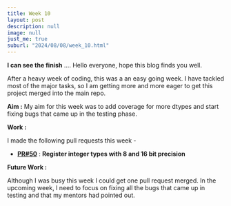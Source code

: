 ```yaml
---
title: Week 10
layout: post
description: null
image: null
just_me: true
suburl: "2024/08/08/week_10.html"
---
```

**I can see the finish**
.... Hello everyone, hope this blog finds you well.

After a heavy week of coding, this was a an easy going week. I have tackled most of the major tasks, so I am getting more and more eager to get this project merged into the main repo.

**Aim :** 
My aim for this week was to add coverage for more dtypes and start fixing bugs that came up in the testing phase.

**Work :** 

I made the following pull requests this week -

- **[PR#50](https://github.com/pocketpy/gsoc-2024-dev/pull/50)** : **Register integer types with 8 and 16 bit precision**

**Future Work :**

Although I was busy this week I could get one pull request merged. In the upcoming week, I need to focus on fixing all the bugs that came up in testing and that my mentors had pointed out.
